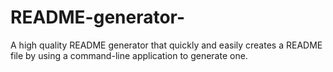 # README-generator-
A high quality README generator that quickly and easily creates a README file by using a command-line application to generate one.
